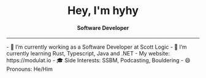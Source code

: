 <h1 align="center">Hey, I'm hyhy

<h4 align="center">Software Developer</h4>
<hr>
- 🔭 I’m currently working as a Software Developer at Scott Logic
- 🌱 I’m currently learning Rust, Typescript, Java and .NET
- My website: https://modulat.io
- 🎓 Side Interests: SSBM, Podcasting, Bouldering
- 😄 Pronouns: He/Him
